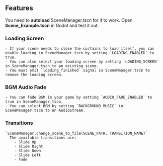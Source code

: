 ## Features
You need to **autoload** SceneManager.tscn for it to work.
Open **Scene_Example.tscn** in Godot and test it out.

### Loading Screen
	- If your scene needs to close the curtains to load itself, you can enable loading in SceneManager.tscn by setting `LOADING_ENABLED` to true.
	- You can also select your loading screen by setting `LOADING_SCREEN` in SceneManager.tscn to an existing scene.
	- You must emit `loading_finished` signal in SceneManager.tscn to remove the loading screen.

### BGM Audio Fade
	- You can fade BGM in your game by setting `AUDIO_FADE_ENABLED` to true in SceneManager.tscn.
	- You can select BGM by setting `BACKGROUND_MUSIC` in SceneManager.tscn to an AudioStream.

### Transitions
	`SceneManager.change_scene_to_file(SCENE_PATH, TRANSITION_NAME)`
	- The available transitions are:
		- Slide Up
		- Slide Right
		- Slide Down
		- Slide Left
		- Fade
